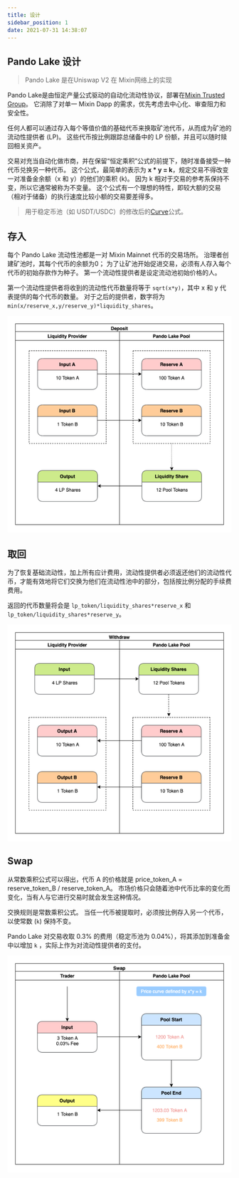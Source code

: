 ```yaml
---
title: 设计
sidebar_position: 1
date: 2021-07-31 14:38:07
---
```



## Pando Lake 设计

> Pando Lake 是在Uniswap V2 在 Mixin网络上的实现

Pando Lake是由恒定产量公式驱动的自动化流动性协议，部署在[Mixin Trusted Group](https://developers.mixin.one/docs/mainnet/mtg/overview)。 它消除了对单一 Mixin Dapp 的需求，优先考虑去中心化、审查阻力和安全性。

任何人都可以通过存入每个等值价值的基础代币来换取矿池代币，从而成为矿池的流动性提供者 (LP)。 这些代币按比例跟踪总储备中的 LP 份额，并且可以随时赎回相关资产。

交易对充当自动化做市商，并在保留“恒定乘积”公式的前提下，随时准备接受一种代币兑换另一种代币。 这个公式，最简单的表示为 **x * y = k**，规定交易不得改变一对准备金余额（x 和 y）的他们的乘积 (k)。 因为 k 相对于交易的参考系保持不变，所以它通常被称为不变量。 这个公式有一个理想的特性，即较大额的交易（相对于储备）的执行速度比较小额的交易要差得多。

> 用于稳定币池（如 USDT/USDC）的修改后的[Curve](https://curve.fi)公式。

## 存入

每个 Pando Lake 流动性池都是一对 Mixin Mainnet 代币的交易场所。 治理者创建矿池时，其每个代币的余额为0； 为了让矿池开始促进交易，必须有人存入每个代币的初始存款作为种子。 第一个流动性提供者是设定流动池初始价格的人。

第一个流动性提供者将收到的流动性代币数量将等于 `sqrt(x*y)`，其中 x 和 y 代表提供的每个代币的数量。 对于之后的提供者，数字将为 `min(x/reserve_x,y/reserve_y)*liquidity_shares`。

![存入](./assets/pando_lake_deposit.png)

## 取回

为了恢复基础流动性，加上所有应计费用，流动性提供者必须返还他们的流动性代币，才能有效地将它们交换为他们在流动性池中的部分，包括按比例分配的手续费费用。

返回的代币数量将会是 `lp_token/liquidity_shares*reserve_x` 和 `lp_token/liquidity_shares*reserve_y`。

![取回](./assets/pando_lake_withdraw.png)

## Swap

从常数乘积公式可以得出，代币 A 的价格就是 price_token_A = reserve_token_B / reserve_token_A。 市场价格只会随着池中代币比率的变化而变化，当有人与它进行交易时就会发生这种情况。

交换规则是常数乘积公式。 当任一代币被提取时，必须按比例存入另一个代币，以使常数 (`k`) 保持不变。

Pando Lake 对交易收取 0.3% 的费用（稳定币池为 0.04%），将其添加到准备金中以增加 `k` ，实际上作为对流动性提供者的支付。

![swap](./assets/pando_lake_swap.png)
